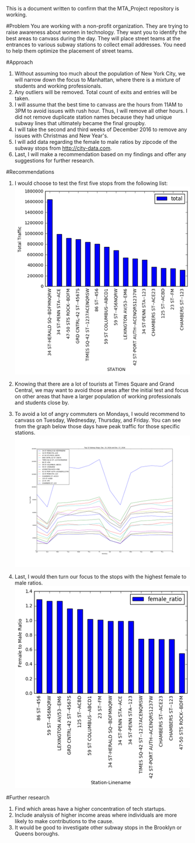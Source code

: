 This is a document written to confirm that the MTA_Project repository is working.

#Problem
You are working with a non-profit organization. They are trying to raise awareness about women in technology. They want you to identify the best areas to canvass during the day. They will place street teams at the entrances to various subway stations to collect email addresses. You need to help them optimize the placement of street teams.

#Approach
1. Without assuming too much about the population of New York City, we will narrow
   down the focus to Manhattan, where there is a mixture of students and working
   professionals.
2. Any outliers will be removed. Total count of exits and entries will be taken.
3. I will assume that the best time to canvass are the hours from 11AM to 3PM to
   avoid issues with rush hour. Thus, I will remove all other hours.
   I did not remove duplicate station names because they had unique subway lines
   that ultimately became the final groupby.
4. I will take the second and third weeks of December 2016 to remove any issues with
   Christmas and New Year's.
5. I will add data regarding the female to male ratios by zipcode of the subway stops
   from http://city-data.com.
6. Last, I will make a recommendation based on my findings and offer any suggestions
   for further research.

#Recommendations
1. I would choose to test the first five stops from the following list:
![alt tag](https://github.com/albertnjose/mta_project/raw/master/images/top15.png)





2. Knowing that there are a lot of tourists at Times Square and Grand Central,
   we may want to avoid those areas after the initial test and focus on other areas
   that have a larger population of working professionals and students close by.

3. To avoid a lot of angry commuters on Mondays, I would recommend to canvass on
   Tuesday, Wednesday, Thursday, and Friday. You can see from the graph below those days have peak traffic for those specific stations.
![alt tag](https://github.com/albertnjose/mta_project/raw/master/images/top15_timeseries.png)

4. Last, I would then turn our focus to the stops with the highest female to male ratios.
![alt tag](https://github.com/albertnjose/mta_project/raw/master/images/top_15_femaleratio.png)





#Further research
1. Find which areas have a higher concentration of tech startups.
2. Include analysis of higher income areas where individuals are more likely to make contributions to the cause.
3. It would be good to investigate other subway stops in the Brooklyn or Queens boroughs.
